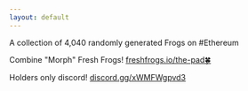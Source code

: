 ```yaml
---
layout: default
---
```


<title>freshfrogs.io</title>

A collection of 4,040 randomly generated Frogs on #Ethereum

Combine "Morph" Fresh Frogs! [freshfrogs.io/the-pad🍀](https://freshfrogs.io/the-pad)

Holders only discord! [discord.gg/xWMFWgpvd3](https://discord.gg/xWMFWgpvd3)

<i id="created_date"></i>

<br>